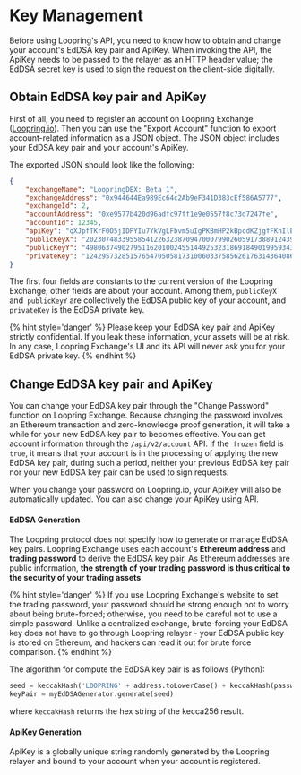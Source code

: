 
# Key Management

Before using Loopring's API, you need to know how to obtain and change your account's EdDSA key pair and ApiKey. When invoking the API, the ApiKey needs to be passed to the relayer as an HTTP header value; the EdDSA secret key is used to sign the request on the client-side digitally.

## Obtain EdDSA key pair and ApiKey


First of all, you need to register an account on Loopring Exchange ([Loopring.io](https://loopring.io)). Then you can use the "Export Account" function to export account-related information as a JSON object. The JSON object includes your EdDSA key pair and your account's ApiKey.

The exported JSON should look like the following:

```json
{
    "exchangeName": "LoopringDEX: Beta 1",
    "exchangeAddress": "0x944644Ea989Ec64c2Ab9eF341D383cEf586A5777",
    "exchangeId": 2,
    "accountAddress": "0xe9577b420d96adfc97ff1e9e0557f8c73d7247fe",
    "accountId": 12345,
    "apiKey": "qXJpfTKrF0O5jIDPYIu7YkVgLFbvm5uIgPKBmHP2kBpcdKZjgfFKhIlE8evo9lKa",
    "publicKeyX": "20230748339558541226323870947000799026059173889124399831342481595010628000129",
    "publicKeyY": "4980637490279511620100245514492532318691849019959343538108355525575855311214",
    "privateKey": "1242957328515765470505817310060337585626176314364086438653683782645761561015"
}
```

The first four fields are constants to the current version of the Loopring Exchange; other fields are about your account. Among them, `publicKeyX` and` publicKeyY`  are collectively the EdDSA public key of your account, and `privateKey` is the EdDSA private key.


{% hint style='danger' %}
Please keep your EdDSA key pair and ApiKey strictly confidential. If you leak these information, your assets will be at risk.
In any case, Loopring Exchange's UI and its API will never ask you for your EdDSA private key.
{% endhint %}


## Change EdDSA key pair and ApiKey

You can change your EdDSA key pair through the "Change Password" function on Loopring Exchange. Because changing the password involves an Ethereum transaction and zero-knowledge proof generation, it will take a while for your new EdDSA key pair to becomes effective. You can get account information through the `/api/v2/account` API. If the` frozen` field is `true`, it means that your account is in the processing of applying the new EdDSA key pair, during such a period, neither your previous EdDSA key pair nor your new EdDSA key pair can be used to sign requests.

When you change your password on Loopring.io, your ApiKey will also be automatically updated.  You can also change your ApiKey using  API.

#### EdDSA Generation
The Loopring protocol does not specify how to generate or manage  EdDSA key pairs. Loopring Exchange uses each account's **Ethereum address** and **trading password** to derive the EdDSA key pair.
As Ethereum addresses are public information, **the strength of your trading password is thus critical to the security of your trading assets**.


{% hint style='danger' %}
If you use Loopring Exchange's website to set the trading password, your password should be strong enough not to worry about being brute-forced; otherwise, you need to be careful not to use a simple password. Unlike a centralized exchange, brute-forcing your EdDSA key does not have to go through Loopring relayer - your EdDSA public key is stored on Ethereum, and hackers can read it out for brute force comparison.
{% endhint %}


The algorithm for compute the EdDSA key pair is as follows (Python):

```python
seed = keccakHash('LOOPRING' + address.toLowerCase() + keccakHash(password))
keyPair = myEdDSAGenerator.generate(seed)
```
where `keccakHash` returns the hex string of the kecca256 result.


#### ApiKey Generation

ApiKey is a globally unique string randomly generated by the Loopring relayer and bound to your account when your account is registered.